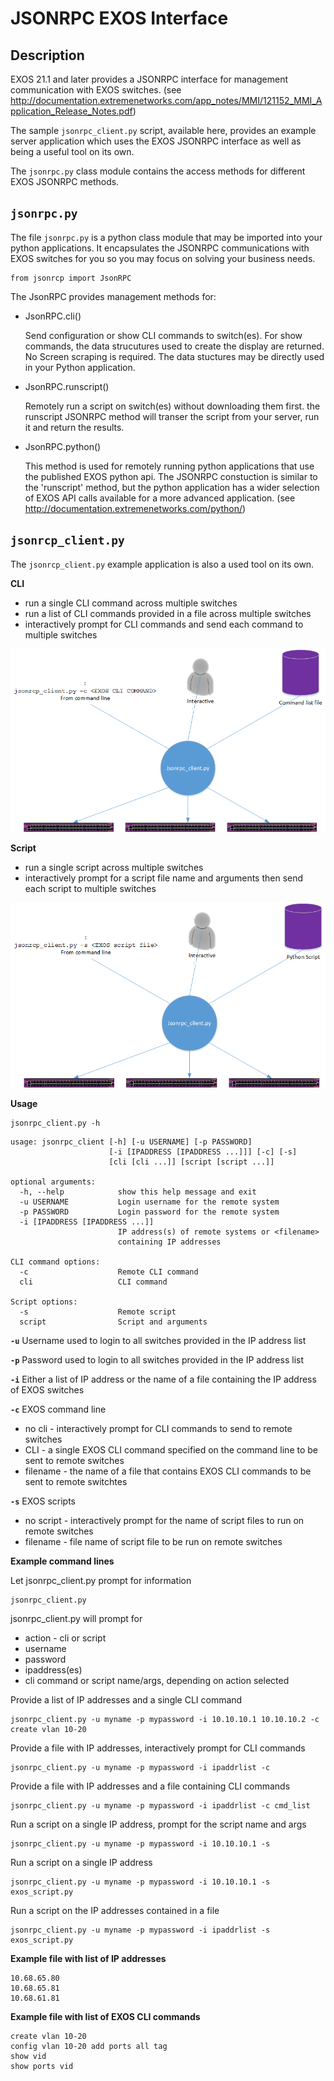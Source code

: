 # JSONRPC EXOS Interface
## Description
EXOS 21.1 and later provides a JSONRPC interface for management communication with EXOS switches.
(see http://documentation.extremenetworks.com/app_notes/MMI/121152_MMI_Application_Release_Notes.pdf)


The sample `jsonrpc_client.py` script, available here, provides an example server application which uses the EXOS JSONRPC interface as well as being a useful tool on its own.

The `jsonrpc.py` class module contains the access methods for different EXOS JSONRPC methods.

## `jsonrpc.py`
The file `jsonrpc.py` is a python class module that may be imported into your python applications. It encapsulates the JSONRPC communications with EXOS switches for you so you may focus on solving your business needs.

```
from jsonrcp import JsonRPC
```


The JsonRPC provides management methods for:
* JsonRPC.cli()
    
    Send configuration or show CLI commands to switch(es). 	For show commands, the data strucutures  used to create the display are returned. No Screen scraping is required. The data stuctures may be directly used in your Python application.
    
* JsonRPC.runscript()
	
	Remotely run a script on switch(es) without downloading them first. the runscript JSONRPC method will transer the script from your server, run it and return the results.
    
    
* JsonRPC.python()

	This method is used for remotely running python applications that use
    the published EXOS python api. The JSONRPC constuction is similar to
    the 'runscript' method, but the python application has a wider selection
    of EXOS API calls available for a more advanced application.
    (see http://documentation.extremenetworks.com/python/)

## `jsonrcp_client.py`
The `jsonrcp_client.py` example application is also a used tool on its own.

**CLI**
* run a single CLI command across multiple switches
* run a list of CLI commands provided in a file across multiple switches
* interactively prompt for CLI commands and send each command to multiple switches

![](clientAppCli.png)

**Script**
* run a single script across multiple switches
* interactively prompt for a script file name and arguments then send each script to multiple switches

![](clientAppScript.png)

**Usage**
```
jsonrpc_client.py -h
```
```
usage: jsonrpc_client [-h] [-u USERNAME] [-p PASSWORD]
                      [-i [IPADDRESS [IPADDRESS ...]]] [-c] [-s]
                      [cli [cli ...]] [script [script ...]]

optional arguments:
  -h, --help            show this help message and exit
  -u USERNAME           Login username for the remote system
  -p PASSWORD           Login password for the remote system
  -i [IPADDRESS [IPADDRESS ...]]
                        IP address(s) of remote systems or <filename>
                        containing IP addresses

CLI command options:
  -c                    Remote CLI command
  cli                   CLI command

Script options:
  -s                    Remote script
  script                Script and arguments
```

**``-u``**
Username used to login to all switches provided in the IP address list

**``-p``**
Password used to login to all switches provided in the IP address list

**``-i``**
Either a list of IP address or the name of a file containing the IP address of EXOS switches

**``-c``**
EXOS command line

* no cli - interactively prompt for CLI commands to send to remote switches
* CLI - a single EXOS CLI command specified on the command line to be sent to remote switches
* filename - the name of a file that contains EXOS CLI commands to be sent to remote switchtes


**``-s``**
EXOS scripts
* no script - interactively prompt for the name of script files to run on remote switches
* filename - file name of script file to be run on remote switches

**Example command lines**

Let jsonrpc_client.py prompt for information
```
jsonrpc_client.py
```
jsonrpc_client.py will prompt for
* action - cli or script
* username
* password
* ipaddress(es)
* cli command or script name/args, depending on action selected

Provide a list of IP addresses and a single CLI command
```
jsonrpc_client.py -u myname -p mypassword -i 10.10.10.1 10.10.10.2 -c create vlan 10-20
```

Provide a file with IP addresses, interactively prompt for CLI commands
```
jsonrpc_client.py -u myname -p mypassword -i ipaddrlist -c
```

Provide a file with IP addresses and a file containing CLI commands
```
jsonrpc_client.py -u myname -p mypassword -i ipaddrlist -c cmd_list
```

Run a script on a single IP address, prompt for the script name and args
```
jsonrpc_client.py -u myname -p mypassword -i 10.10.10.1 -s
```

Run a script on a single IP address
```
jsonrpc_client.py -u myname -p mypassword -i 10.10.10.1 -s exos_script.py
```

Run a script on the IP addresses contained in a file
```
jsonrpc_client.py -u myname -p mypassword -i ipaddrlist -s exos_script.py
```

**Example file with list of IP addresses**
```
10.68.65.80
10.68.65.81
10.68.61.81
```

**Example file with list of EXOS CLI commands**
```
create vlan 10-20
config vlan 10-20 add ports all tag
show vid
show ports vid
```
